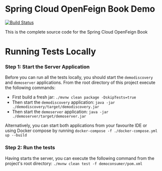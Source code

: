 # Spring Cloud OpenFeign Book Demo

[![Build Status](https://travis-ci.org/SeunMatt/mysql-backup4j.svg?branch=master)](https://travis-ci.org/SeunMatt/mysql-backup4j)

This is the complete source code for the Spring Cloud OpenFeign Book

# Running Tests Locally

### Step 1: Start the Server Application

Before you can run all the tests locally, you should start the `demodiscovery` and `demoserver` applications. 
From the root directory of this project execute the following commands:

- First build a fresh jar: `./mvnw clean package -DskipTests=true`
- Then start the `demodiscovery` application: `java -jar ./demodiscovery/target/demodiscovery.jar`
- Then start the `demoserver` application: `java -jar ./demoserver/target/demoserver.jar`

Alternatively, you can start both applications from your favourite IDE or using Docker compose by running `docker-compose -f ./docker-compose.yml up --build`

### Step 2: Run the tests

Having starts the server, you can execute the following command from the project's root directory:
`./mvnw clean test -f democonsumer/pom.xml`